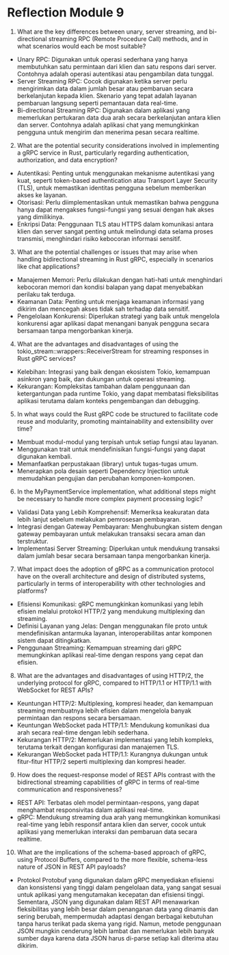 # Reflection Module 9

1. What are the key differences between unary, server streaming, and bi-directional streaming RPC (Remote Procedure Call) methods, and in what scenarios would each be most suitable? </p>
- Unary RPC: Digunakan untuk operasi sederhana yang hanya membutuhkan satu permintaan dari klien dan satu respons dari server. Contohnya adalah operasi autentikasi atau pengambilan data tunggal.
- Server Streaming RPC: Cocok digunakan ketika server perlu mengirimkan data dalam jumlah besar atau pembaruan secara berkelanjutan kepada klien. Skenario yang tepat adalah layanan pembaruan langsung seperti pemantauan data real-time.
- Bi-directional Streaming RPC: Digunakan dalam aplikasi yang memerlukan pertukaran data dua arah secara berkelanjutan antara klien dan server. Contohnya adalah aplikasi chat yang memungkinkan pengguna untuk mengirim dan menerima pesan secara realtime.

2. What are the potential security considerations involved in implementing a gRPC service in Rust, particularly regarding authentication, authorization, and data encryption? </p>
- Autentikasi: Penting untuk menggunakan mekanisme autentikasi yang kuat, seperti token-based authentication atau Transport Layer Security (TLS), untuk memastikan identitas pengguna sebelum memberikan akses ke layanan.
- Otorisasi: Perlu diimplementasikan untuk memastikan bahwa pengguna hanya dapat mengakses fungsi-fungsi yang sesuai dengan hak akses yang dimilikinya.
- Enkripsi Data: Penggunaan TLS atau HTTPS dalam komunikasi antara klien dan server sangat penting untuk melindungi data selama proses transmisi, menghindari risiko kebocoran informasi sensitif.

3. What are the potential challenges or issues that may arise when handling bidirectional streaming in Rust gRPC, especially in scenarios like chat applications? </p>
- Manajemen Memori: Perlu dilakukan dengan hati-hati untuk menghindari kebocoran memori dan kondisi balapan yang dapat menyebabkan perilaku tak terduga.
- Keamanan Data: Penting untuk menjaga keamanan informasi yang dikirim dan mencegah akses tidak sah terhadap data sensitif.
- Pengelolaan Konkurensi: Diperlukan strategi yang baik untuk mengelola konkurensi agar aplikasi dapat menangani banyak pengguna secara bersamaan tanpa mengorbankan kinerja.

4. What are the advantages and disadvantages of using the tokio_stream::wrappers::ReceiverStream for streaming responses in Rust gRPC services? </p>
- Kelebihan: Integrasi yang baik dengan ekosistem Tokio, kemampuan asinkron yang baik, dan dukungan untuk operasi streaming.
- Kekurangan: Kompleksitas tambahan dalam penggunaan dan ketergantungan pada runtime Tokio, yang dapat membatasi fleksibilitas aplikasi terutama dalam konteks pengembangan dan debugging.

5. In what ways could the Rust gRPC code be structured to facilitate code reuse and modularity, promoting maintainability and extensibility over time? </p>
- Membuat modul-modul yang terpisah untuk setiap fungsi atau layanan.
- Menggunakan trait untuk mendefinisikan fungsi-fungsi yang dapat digunakan kembali.
- Memanfaatkan perpustakaan (library) untuk tugas-tugas umum.
- Menerapkan pola desain seperti Dependency Injection untuk memudahkan pengujian dan perubahan komponen-komponen.

6. In the MyPaymentService implementation, what additional steps might be necessary to handle more complex payment processing logic? </p>
- Validasi Data yang Lebih Komprehensif: Memeriksa keakuratan data lebih lanjut sebelum melakukan pemrosesan pembayaran.
- Integrasi dengan Gateway Pembayaran: Menghubungkan sistem dengan gateway pembayaran untuk melakukan transaksi secara aman dan terstruktur.
- Implementasi Server Streaming: Diperlukan untuk mendukung transaksi dalam jumlah besar secara bersamaan tanpa mengorbankan kinerja.

7. What impact does the adoption of gRPC as a communication protocol have on the overall architecture and design of distributed systems, particularly in terms of interoperability with other technologies and platforms? </p>
- Efisiensi Komunikasi: gRPC memungkinkan komunikasi yang lebih efisien melalui protokol HTTP/2 yang mendukung multiplexing dan streaming.
- Definisi Layanan yang Jelas: Dengan menggunakan file proto untuk mendefinisikan antarmuka layanan, interoperabilitas antar komponen sistem dapat ditingkatkan.
- Penggunaan Streaming: Kemampuan streaming dari gRPC memungkinkan aplikasi real-time dengan respons yang cepat dan efisien.

8. What are the advantages and disadvantages of using HTTP/2, the underlying protocol for gRPC, compared to HTTP/1.1 or HTTP/1.1 with WebSocket for REST APIs? </p>
- Keuntungan HTTP/2: Multiplexing, kompresi header, dan kemampuan streaming membuatnya lebih efisien dalam mengelola banyak permintaan dan respons secara bersamaan.
- Keuntungan WebSocket pada HTTP/1.1: Mendukung komunikasi dua arah secara real-time dengan lebih sederhana.
- Kekurangan HTTP/2: Memerlukan implementasi yang lebih kompleks, terutama terkait dengan konfigurasi dan manajemen TLS.
- Kekurangan WebSocket pada HTTP/1.1: Kurangnya dukungan untuk fitur-fitur HTTP/2 seperti multiplexing dan kompresi header.

9. How does the request-response model of REST APIs contrast with the bidirectional streaming capabilities of gRPC in terms of real-time communication and responsiveness? </p>
- REST API: Terbatas oleh model permintaan-respons, yang dapat menghambat responsivitas dalam aplikasi real-time.
- gRPC: Mendukung streaming dua arah yang memungkinkan komunikasi real-time yang lebih responsif antara klien dan server, cocok untuk aplikasi yang memerlukan interaksi dan pembaruan data secara realtime.

10. What are the implications of the schema-based approach of gRPC, using Protocol Buffers, compared to the more flexible, schema-less nature of JSON in REST API payloads? </p>
- Protokol Protobuf yang digunakan dalam gRPC menyediakan efisiensi dan konsistensi yang tinggi dalam pengelolaan data, yang sangat sesuai untuk aplikasi yang mengutamakan kecepatan dan efisiensi tinggi. Sementara, JSON yang digunakan dalam REST API menawarkan fleksibilitas yang lebih besar dalam penanganan data yang dinamis dan sering berubah, mempermudah adaptasi dengan berbagai kebutuhan tanpa harus terikat pada skema yang rigid. Namun, metode penggunaan JSON mungkin cenderung lebih lambat dan memerlukan lebih banyak sumber daya karena data JSON harus di-parse setiap kali diterima atau dikirim.

